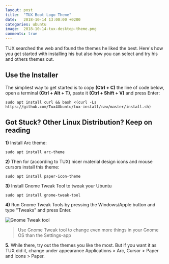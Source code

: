 ```yaml
---
layout: post
title:  "TUX Boot Logo Theme"
date:   2018-10-14 13:00:00 +0200
categories: ubuntu
image:  2018-10-14-tux-desktop-theme.png
comments: true
---
```


TUX searched the web and found the themes he liked the best. Here's how you get started with installing his but also how you can select and try his and others themes out.

## Use the Installer
The simpliest way to get started is to copy __(Ctrl + C)__ the line of code below, open a terminal __(Ctrl + Alt + T)__, paste it __(Ctrl + Shift + V)__ and press Enter:

~~~~
sudo apt install curl && bash <(curl -Ls https://github.com/Tux4Ubuntu/tux-install/raw/master/install.sh)
~~~~

## Got Stuck? Other Linux Distribution? Keep on reading
__1)__ Install Arc theme:

~~~~
sudo apt install arc-theme
~~~~

__2)__ Then for (according to TUX) nicer material design icons and mouse cursors install this theme:

~~~~~
sudo apt install paper-icon-theme
~~~~~

__3)__ Install Gnome Tweak Tool to tweak your Ubuntu

~~~~
sudo apt install gnome-tweak-tool
~~~~
                            
__4)__ Run Gnome Tweak Tools by pressing the Windows/Apple button and type "Tweaks" and press Enter.

![Gnome Tweak tool](//images.ctfassets.net/tjntqu60gbn0/1EzaEX1nJaCEMu6OequOIu/ecae72d9a3111138940ff8ee1f3131ec/Gnome-Tweak-Tool.png)
> Use Gnome Tweak tool to change even more things in your Gnome OS than the Settings-app

__5.__ While there, try out the themes you like the most. But if you want it as TUX did it, change under appearance Applications > Arc, Cursor > Paper and Icons > Paper.
